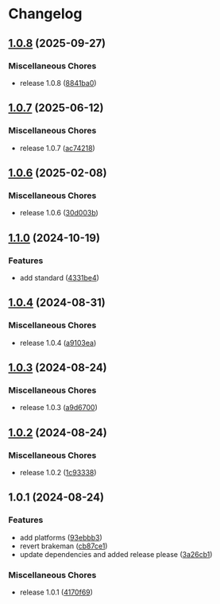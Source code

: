 # Changelog

## [1.0.8](https://github.com/DashBrains/rubocop-config/compare/v1.0.7...v1.0.8) (2025-09-27)


### Miscellaneous Chores

* release 1.0.8 ([8841ba0](https://github.com/DashBrains/rubocop-config/commit/8841ba0caca37480ddb23e2ed8e279c26f18c3fb))

## [1.0.7](https://github.com/DashBrains/rubocop-config/compare/v1.0.6...v1.0.7) (2025-06-12)


### Miscellaneous Chores

* release 1.0.7 ([ac74218](https://github.com/DashBrains/rubocop-config/commit/ac74218aa78f5b2ef83893f7f6263d8914292e3e))

## [1.0.6](https://github.com/DashBrains/rubocop-config/compare/v1.1.0...v1.0.6) (2025-02-08)


### Miscellaneous Chores

* release 1.0.6 ([30d003b](https://github.com/DashBrains/rubocop-config/commit/30d003b26e6bd138fc4f8c87b249df4f9d3e0171))

## [1.1.0](https://github.com/DashBrains/rubocop-config/compare/v1.0.4...v1.1.0) (2024-10-19)


### Features

* add standard ([4331be4](https://github.com/DashBrains/rubocop-config/commit/4331be4d46d6352969c33d77a3f059914de26c0f))

## [1.0.4](https://github.com/DashBrains/rubocop-config/compare/v1.0.3...v1.0.4) (2024-08-31)


### Miscellaneous Chores

* release 1.0.4 ([a9103ea](https://github.com/DashBrains/rubocop-config/commit/a9103ea30c9f2277be121bade06142ac7d97a42b))

## [1.0.3](https://github.com/DashBrains/rubocop-config/compare/v1.0.2...v1.0.3) (2024-08-24)


### Miscellaneous Chores

* release 1.0.3 ([a9d6700](https://github.com/DashBrains/rubocop-config/commit/a9d670007b75a6267ba47f80147f537dc95bb446))

## [1.0.2](https://github.com/DashBrains/rubocop-config/compare/v1.0.1...v1.0.2) (2024-08-24)


### Miscellaneous Chores

* release 1.0.2 ([1c93338](https://github.com/DashBrains/rubocop-config/commit/1c93338614b9f0bad74b520305db93b6a119d16f))

## 1.0.1 (2024-08-24)


### Features

* add platforms ([93ebbb3](https://github.com/DashBrains/rubocop-config/commit/93ebbb3d7f5632481093bfa84f410c04675e5a58))
* revert brakeman ([cb87ce1](https://github.com/DashBrains/rubocop-config/commit/cb87ce1ae48643249b3d3d5de365290ef835b566))
* update dependencies and added release please ([3a26cb1](https://github.com/DashBrains/rubocop-config/commit/3a26cb1f745107b44c45bfe86dfa4a900ecd330e))


### Miscellaneous Chores

* release 1.0.1 ([4170f69](https://github.com/DashBrains/rubocop-config/commit/4170f6967a74b945f9b58bd82e1fbff9200d207f))
